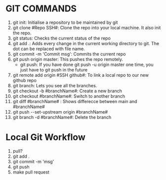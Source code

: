 # GIT COMMANDS

1. git init: Initialise a repository to be maintained by git
2. git clone #Repo SSH#: Clone the repo into your local machine. It also init the repo.
3. git status: Checks the current status of the repo
4. git add .: Adds every change in the current working directory to git. The dot can be replaced with file name.
5. git commit -m 'Commit msg': Commits the current repo
6. git push origin master: This pushes the repo remotely. 
    - git push: If you have done git push -u origin master one time, you just have to git push in the future
8. git remote add origin #SSH github#: To link a local repo to our new github repo
9. git branch: Lets you see all the branches.
10. git checkout -b #branchName#: Create a new branch
11. git checkout #branchName#: Switch to another branch
12. git diff #branchName# : Shows differecce between main and #branchName#
13. git push --set-upstream origin #branchName#
14. git branch -d #branchName#: Delete the branch



# Local Git Workflow
1. pull?
2. git add .
3. git commit -m 'msg'
4. git push
5. make pull request